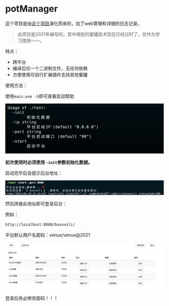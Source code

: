 # potManager

这个项目是由[这个项目](https://github.com/handbye/SimpleHoneyPot)演化而来的，加了web管理和详细的日志记录。

> 此项目是2021年编写的，其中用到的蜜罐技术现在已经过时了，仅作为学习使用～～。

特点：

- 跨平台
- 编译后仅一个二进制文件，无任何依赖
- 方便使用可自行扩展插件支持其他蜜罐

使用方法：

使用`main.exe -h`即可查看启动帮助

![image-20240418211709340](images/image-20240418211709340.png)

**初次使用时必须使用 `-init`参数初始化数据。**

启动完毕后会提示后台地址：

![image-20240418211803916](images/image-20240418211803916.png)

然后拼接此地址即可登录后台：

例如：

```txt
http://localhost:8080/bvovxsli/
```

平台默认用户名密码：venus/venus@2021

![image-20240418211636177](images/image-20240418211636177.png)

登录后务必修改密码！！！
